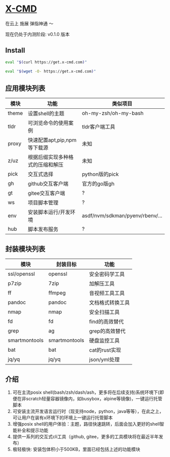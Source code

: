 # [X-CMD](https://x-cmd.com/zh)

在云上 施展 弹指神通 ～

现在仍处于内测阶段: v0.1.0 版本

## Install

```bash
eval "$(curl https://get.x-cmd.com)"
```

```bash
eval "$(wget -O- https://get.x-cmd.com)"
```

## 应用模块列表

| 模块 | 功能 | 类似项目 |
| --- | --- | --- |
| theme | 设置shell的主题  | oh-my-zsh/oh-my-bash |
| tldr | 可浏览命令的使用案例  | tldr客户端工具 |
| proxy | 快速配置apt,pip,npm等下载源 | 未知 |
| z/uz | 根据后缀实现多种格式的压缩和解压  | 未知 |
| pick | 交互式选择 | python版的pick |
| gh | github交互客户端  | 官方的go版gh |
| gt | gitee交互客户端 | ? |
| ws | 项目脚本管理 | ? |
| env | 安装脚本运行/开发环境  | asdf/nvm/sdkman/pyenv/rbenv/... |
| hub | 脚本发布服务 | ? |

## 封装模块列表

| 模块 | 封装目标 | 功能 |
| -- | -- | -- |
| ssl/openssl | openssl | 安全密码学工具 |
| p7zip | 7zip | 加解压工具 |
| ff | ffmpeg | 音视频工具工具 |
| pandoc | pandoc | 文档格式转换工具 |
| nmap | nmap | 安全扫描工具 |
| fd | fd | find的高效替代 |
| grep | ag | grep的高效替代 |
| smartmontools | smartmontools | 硬盘监控工具 |
| bat | bat | cat的rust实现 |
| jq/yq | jq/yq | json/yml处理 |


## 介绍

1. 可在主流posix shell(bash/zsh/dash/ash，更多将在后续支持)系统环境下(即便在非scratch轻量容器镜像内，如busybox，alpine等镜像)，一键运行托管脚本
2. 可安装主流开发语言运行时（现支持node，python，java等等），在此之上，可让用户在装有x环境下的环境上一键运行托管脚本
3. 增强posix shell的用户体验：主题，路径快速跳转，后面会加入更好的shell智能补全和提示功能
4. 提供一系列的交互式cli工具（github, gitee，更多的工具模块将在最近半年发布）
5. 极轻极快: 安装包体积小于500KB，里面已经包括上述的功能模块

